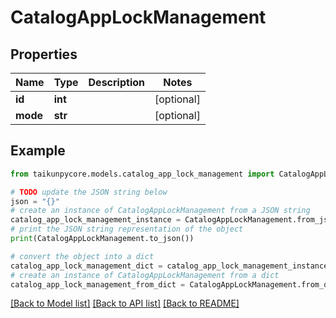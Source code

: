 # CatalogAppLockManagement


## Properties

Name | Type | Description | Notes
------------ | ------------- | ------------- | -------------
**id** | **int** |  | [optional] 
**mode** | **str** |  | [optional] 

## Example

```python
from taikunpycore.models.catalog_app_lock_management import CatalogAppLockManagement

# TODO update the JSON string below
json = "{}"
# create an instance of CatalogAppLockManagement from a JSON string
catalog_app_lock_management_instance = CatalogAppLockManagement.from_json(json)
# print the JSON string representation of the object
print(CatalogAppLockManagement.to_json())

# convert the object into a dict
catalog_app_lock_management_dict = catalog_app_lock_management_instance.to_dict()
# create an instance of CatalogAppLockManagement from a dict
catalog_app_lock_management_from_dict = CatalogAppLockManagement.from_dict(catalog_app_lock_management_dict)
```
[[Back to Model list]](../README.md#documentation-for-models) [[Back to API list]](../README.md#documentation-for-api-endpoints) [[Back to README]](../README.md)


